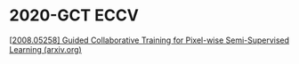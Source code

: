 # 2020-GCT ECCV



[[2008.05258\] Guided Collaborative Training for Pixel-wise Semi-Supervised Learning (arxiv.org)](https://arxiv.org/abs/2008.05258)